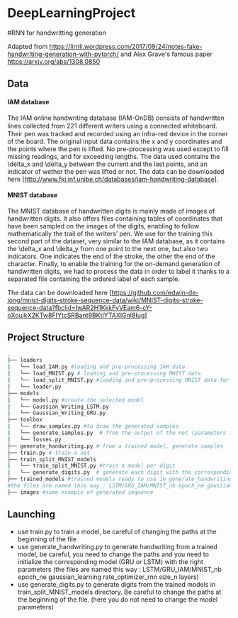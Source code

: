 # DeepLearningProject
#RNN for handwritting generation

Adapted from https://lirnli.wordpress.com/2017/09/24/notes-fake-handwriting-generation-with-pytorch/ and Alex Grave's famous paper https://arxiv.org/abs/1308.0850

## Data

#### IAM database
The IAM online handwriting database (IAM-OnDB) consists of handwritten lines collected from 221 diﬀerent writers using a connected whiteboard. Their pen was tracked and recorded using an infra-red device in the corner of the board.
The original input data contains the x and y coordinates and the points where the pen is lifted. No pre-processing was used except to fill missing readings, and for exceeding lengths. The data used contains the \delta_x and \delta_y between the current and the last points, and an indicator of wether the pen was lifted or not.
The data can be downloaded here [http://www.fki.inf.unibe.ch/databases/iam-handwriting-database].

#### MNIST database
The MNIST database of handwritten digits is mainly made of images of handwritten digits. It also offers files containing tables of coordinates that have been sampled on the images of the digits, enabling to follow mathematically the trail of the writers’ pen.
We use for the training this second part of the dataset, very similar to the IAM database, as it contains the \delta_x and \delta_y from one point to the next one, but also two indicators. One indicates the end of the stroke, the other the end of the character.
Finally, to enable the training for the on-demand generation of handwritten digits, we had to process the data in order to label it thanks to a separated file containing the ordered label of each sample.

The data can be downloaded here [https://github.com/edwin-de-jong/mnist-digits-stroke-sequence-data/wiki/MNIST-digits-stroke-sequence-data?fbclid=IwAR2H1KkkFyVEam6-cY-oXoujkX2KTw8FIYtcSRBant9BKtIYTAXlGnI8Iug]

## Project Structure

```bash
.
├── loaders
|   └── load_IAM.py #loading and pre-processing IAM data
|   └── load_MNIST.py # loading and pre-processing MNIST data
|   └── load_split_MNIST.py #loading and pre-processing MNIST data for the train split models
|   └── loader.py
├── models
|   └── model.py #create the selected model
|   └── Gaussian_Writing_LSTM.py
|   └── Gaussian_Writing_GRU.py
├── toolbox
|   └── draw_samples.py #to draw the generated samples
|   └── generate_samples.py  # from the output of the net (parameters for a gaussian mixture model and bernoulli), generate the points
|   └── losses.py
├── generate_handwriting.py # from a trained model, generate samples
├── train.py # train a net
├── train_split_MNIST_models
|   └── train_split_MNIST.py #train a model per digit
|   └── generate_digits.py  # generate each digit with the corresponding trained model
├── trained_models #trained models ready to use in generate_handwriting.py
#the files are named this way : LSTM/GRU_IAM/MNIST_nb epoch_ne gaussian_learning rate_optimizer_rnn size_n layers
├── images #some example of generated sequence
```

## Launching

- use train.py to train a model, be careful of changing the paths at the beginning of the file
- use generate_handwriting.py to generate handwriting from a trained model, be careful, you need to change the paths and you need to initialize the corresponding model (GRU or LSTM) with the right parameters (the files are named this way : LSTM/GRU_IAM/MNIST_nb epoch_ne gaussian_learning rate_optimizer_rnn size_n layers)
- use generate_digits.py to generate digits from the trained models in train_split_MNIST_models directory. Be careful to change the paths at the beginning of the file. (here you do not need to change the model parameters)



